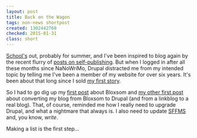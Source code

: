 ```yaml
---
layout: post
title: Back on the Wagon
tags: non-news shortpost
created: 1302442760
checked: 2015-01-31
class: short
---
```


[School's](http://www.brandeis.edu/gps/programscourses/programs/listings/17.html) out, probably for summer, and I've been inspired to blog again by the recent flurry of [posts on self-publishing](https://web.archive.org/web/20120304145637/http://lmmay.com/2011/03/21/barry-eisler-turned-down-500000-deal-to-indie-publish/).  But when I logged in after all these months since NaNoWriMo, Drupal distracted me from my intended topic by telling me I've been a member of my website for over six years.  It's been about that long since I sold [my first story](http://mcdemarco.net/node/76).

So I had to go dig up my [first post](/node/1) about Bloxsom and [my other first post](/node/81) about converting my blog from Bloxsom to Drupal (and from a linkblog to a real blog).  That, of course, reminded me how I really need to upgrade Drupal, and what a nightmare that always is.  I also need to update [SFFMS](/sffms/) and, you know, *write*.

Making a list is the first step...
